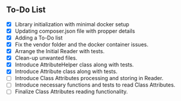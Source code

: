 ## To-Do List

- [x] Library initialization with minimal docker setup
- [x] Updating composer.json file with propper details
- [x] Adding a To-Do list
- [x] Fix the vendor folder and the docker container issues.
- [X] Arrange the Initial Reader with tests.
- [X] Clean-up unwanted files.
- [x] Introduce AttributeHelper class along with tests.
- [x] Introduce Attribute class along with tests.
- [ ] Introduce Class Attributes processing and storing in Reader.
- [ ] Introduce necessary functions and tests to read Class Attributes.
- [ ] Finalize Class Attributes reading functionality.